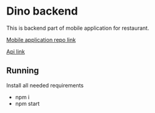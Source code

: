 # Dino backend
This is backend part of mobile application for restaurant.

[Mobile application repo link](https://github.com/MishaAfanasiuk/Dino-React-Native-App)

[Api link](https://dino-backend.herokuapp.com/)

## Running
Install all needed requirements

* npm i
* npm start
